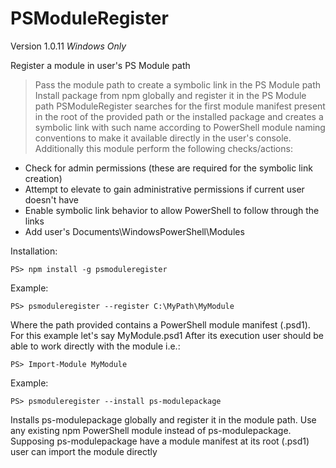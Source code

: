 PSModuleRegister
================
Version 1.0.11 _Windows Only_

Register a module in user's PS Module path
>Pass the module path to create a symbolic link in the PS Module path
>Install package from npm globally and register it in the PS Module path
PSModuleRegister searches for the first module manifest present in the root of the 
provided path or the installed package and creates a symbolic link with such name
according to PowerShell module naming conventions to make it available directly in the 
user's console. Additionally this module perform the following checks/actions:
* Check for admin permissions (these are required for the symbolic link creation)
* Attempt to elevate to gain administrative permissions if current user doesn't have
* Enable symbolic link behavior to allow PowerShell to follow through the links
* Add user's Documents\WindowsPowerShell\Modules

Installation:
```
PS> npm install -g psmoduleregister
```

Example:
```
PS> psmoduleregister --register C:\MyPath\MyModule
```
Where the path provided contains a PowerShell module manifest (.psd1). For this example let's say MyModule.psd1
After its execution user should be able to work directly with the module i.e.:
```
PS> Import-Module MyModule
```

Example:
```
PS> psmoduleregister --install ps-modulepackage
```
Installs ps-modulepackage globally and register it in the module path. Use any existing npm PowerShell module instead of ps-modulepackage.
Supposing ps-modulepackage have a module manifest at its root (.psd1) user can import the module directly
